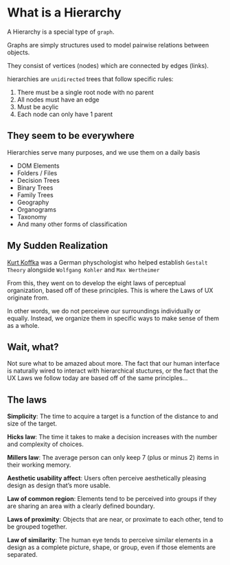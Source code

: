# What is a Hierarchy

A Hierarchy is a special type of `graph`.

Graphs are simply structures used to model pairwise relations between objects.

They consist of vertices (nodes) which are connected by edges (links).

hierarchies are `unidirected` trees that follow specific rules:

1. There must be a single root node with no parent
2. All nodes must have an edge
3. Must be acylic
4. Each node can only have 1 parent

## They seem to be everywhere

Hierarchies serve many purposes, and we use them on a daily basis

- DOM Elements
- Folders / Files
- Decision Trees
- Binary Trees
- Family Trees
- Geography
- Organograms
- Taxonomy
- And many other forms of classification

## My Sudden Realization

[Kurt Koffka](https://en.wikipedia.org/wiki/Kurt_Koffka) was a German physchologist who helped establish `Gestalt Theory` alongside `Wolfgang Kohler` and `Max Wertheimer`

From this, they went on to develop the eight laws of perceptual organization, based off of these principles. This is where the Laws of UX originate from.

In other words, we do not perceieve our surroundings individually or equally. Instead, we organize them in specific ways to make sense of them as a whole.

## Wait, what?

Not sure what to be amazed about more. The fact that our human interface is naturally wired to interact with hierarchical stuctures, or the fact that the UX Laws we follow today are based off of the same principles...

## The laws

**Simplicity**: The time to acquire a target is a function of the distance to and size of the target.

**Hicks law**: The time it takes to make a decision increases with the number and complexity of choices.

**Millers law**: The average person can only keep 7 (plus or minus 2) items in their working memory.

**Aesthetic usability affect**: Users often perceive aesthetically pleasing design as design that’s more usable.

**Law of common region**: Elements tend to be perceived into groups if they are sharing an area with a clearly defined boundary.

**Laws of proximity**: Objects that are near, or proximate to each other, tend to be grouped together.

**Law of similarity**: The human eye tends to perceive similar elements in a design as a complete picture, shape, or group, even if those elements are separated.
